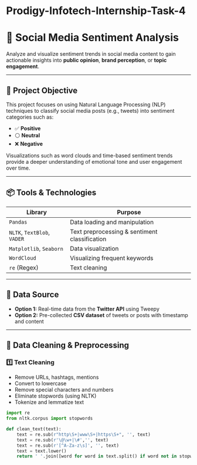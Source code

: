 # Prodigy-Infotech-Internship-Task-4

# 💬 Social Media Sentiment Analysis

Analyze and visualize sentiment trends in social media content to gain actionable insights into **public opinion**, **brand perception**, or **topic engagement**.

---

## 🧭 Project Objective

This project focuses on using Natural Language Processing (NLP) techniques to classify social media posts (e.g., tweets) into sentiment categories such as:

- ✅ **Positive**
- ⚪ **Neutral**
- ❌ **Negative**

Visualizations such as word clouds and time-based sentiment trends provide a deeper understanding of emotional tone and user engagement over time.

---

## 📦 Tools & Technologies

| Library        | Purpose                                 |
|----------------|------------------------------------------|
| `Pandas`       | Data loading and manipulation            |
| `NLTK`, `TextBlob`, `VADER` | Text preprocessing & sentiment classification |
| `Matplotlib`, `Seaborn` | Data visualization                 |
| `WordCloud`    | Visualizing frequent keywords            |
| `re` (Regex)   | Text cleaning                            |

---

## 📁 Data Source

- **Option 1:** Real-time data from the **Twitter API** using Tweepy  
- **Option 2:** Pre-collected **CSV dataset** of tweets or posts with timestamp and content

---

## 🧹 Data Cleaning & Preprocessing

### 1️⃣ Text Cleaning
- Remove URLs, hashtags, mentions
- Convert to lowercase
- Remove special characters and numbers
- Eliminate stopwords (using NLTK)
- Tokenize and lemmatize text

```python
import re
from nltk.corpus import stopwords

def clean_text(text):
    text = re.sub(r"http\S+|www\S+|https\S+", '', text)
    text = re.sub(r'\@\w+|\#','', text)
    text = re.sub(r'[^A-Za-z\s]', '', text)
    text = text.lower()
    return ' '.join([word for word in text.split() if word not in stopwords.words('english')])
